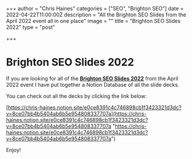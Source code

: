 +++
author = "Chris Haines"
categories = ["SEO", "Brighton SEO"]
date = 2022-04-22T11:00:00Z
description = "All the Brighton SEO Slides from the April 2022 event all in one place"
image = ""
title = "Brighton SEO Slides 2022"
type = "post"

+++
# **Brighton SEO Slides 2022**

If you are looking for all of the [**Brighton SEO Slides 2022**](https://chris-haines.notion.site/e0ce8391c4c746898cb1f3423321d3dc?v=8ce07bb4b5404ab6b5e954808337707a) from the April 2022 event I have put together a Notion Database of all the slide decks.

You can check out all the decks by clicking the link below:

[https://chris-haines.notion.site/e0ce8391c4c746898cb1f3423321d3dc?v=8ce07bb4b5404ab6b5e954808337707a](https://chris-haines.notion.site/e0ce8391c4c746898cb1f3423321d3dc?v=8ce07bb4b5404ab6b5e954808337707a "https://chris-haines.notion.site/e0ce8391c4c746898cb1f3423321d3dc?v=8ce07bb4b5404ab6b5e954808337707a")

Enjoy!